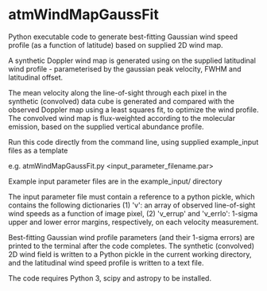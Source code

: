 # atmWindMapGaussFit
Python executable code to generate best-fitting Gaussian wind speed profile (as a function of latitude) based on supplied 2D wind map.

A synthetic Doppler wind map is generated using on the supplied latitudinal wind profile - parameterised by the gaussian peak velocity, FWHM and latitudinal offset. 

The mean velocity along the line-of-sight through each pixel in the synthetic (convolved) data cube is generated and compared with the observed Doppler map using a least squares fit, to optimize the wind profile. The convolved wind map is flux-weighted according to the molecular emission, based on the supplied vertical abundance profile.

Run this code directly from the command line, using supplied example_input files as a template

e.g. atmWindMapGaussFit.py <input_parameter_filename.par>

Example input parameter files are in the example_input/ directory

The input parameter file must contain a reference to a python pickle, which contains the following dictionaries (1) 'v': an array of observed line-of-sight wind speeds as a function of image pixel, (2) 'v_errup' and 'v_errlo': 1-sigma upper and lower error margins, respectively, on each velocity measurement.

Best-fitting Gaussian wind profile parameters (and their 1-sigma errors) are printed to the terminal after the code completes. The synthetic (convolved) 2D wind field is written to a Python pickle in the current working directory, and the latitudinal wind speed profile is written to a text file.

The code requires Python 3, scipy and astropy to be installed.
